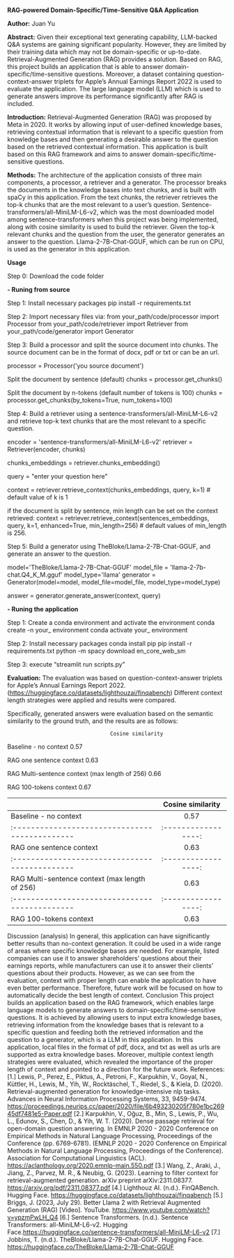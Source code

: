 
**RAG-powered Domain-Specific/Time-Sensitive Q&A Application**

**Author:** Juan Yu

**Abstract:** Given their exceptional text generating capability, LLM-backed Q&A systems are gaining significant popularity. However, they are limited by their training data which may not be domain-specific or up-to-date. Retrieval-Augmented Generation (RAG) provides a solution. Based on RAG, this project builds an application that is able to answer domain-specific/time-sensitive questions. Moreover, a dataset containing question-context-answer triplets for Apple’s Annual Earnings Report 2022 is used to evaluate the application. The large language model (LLM) which is used to generate answers improve its performance significantly after RAG is included.

**Introduction:** Retrieval-Augmented Generation (RAG) was proposed by Meta in 2020. It works by allowing input of user-defined knowledge bases, retrieving contextual information that is relevant to a specific question from knowledge bases and then generating a desirable answer to the question based on the retrieved contextual information. This application is built based on this RAG framework and aims to answer domain-specific/time-sensitive questions.

**Methods:** The architecture of the application consists of three main components, a processor, a retriever and a generator. The processor breaks the documents in the knowledge bases into text chunks, and is built with spaCy in this application. From the text chunks, the retriever retrieves the top-k chunks that are the most relevant to a user’s question. Sentence-transformers/all-MiniLM-L6-v2, which was the most downloaded model among sentence-transformers when this project was being implemented, along with cosine similarity is used to build the retriever. Given the top-k relevant chunks and the question from the user, the generator generates an answer to the question. Llama-2-7B-Chat-GGUF, which can be run on CPU, is used as the generator in this application.

**Usage** 

Step 0: Download the code folder

**- Runing from source**

Step 1: Install necessary packages
pip install -r requirements.txt

Step 2: Import necessary files via:
from your_path/code/processor import Processor
from your_path/code/retriever import Retriever
from your_path/code/generator import Generator

Step 3: Build a processor and split the source document into chunks. The source document can be in the format of docx, pdf or txt or can be an url. 

processor = Processor('you source document')

Split the document by sentence (default)
chunks = processor.get_chunks()

Split the document by n-tokens (default number of tokens is 100)
chunks = processor.get_chunks(by_tokens=True, num_tokens=100)

Step 4: Build a retriever using a sentence-transformers/all-MiniLM-L6-v2 and retrieve top-k text chunks that are the most relevant to a specific question.

encoder = 'sentence-transformers/all-MiniLM-L6-v2'
retriever = Retriever(encoder, chunks)

chunks_embeddings = retriever.chunks_embedding()

query = "enter your question here"

context = retriever.retrieve_context(chunks_embeddings, query, k=1) # default value of k is 1

if the document is split by sentence, min length can be set on the context retrieved: 
context = retriever.retrieve_context(sentences_embeddings, query, k=1, enhanced=True, min_length=256) # default values of min_length is 256.

Step 5: Build a generator using TheBloke/Llama-2-7B-Chat-GGUF, and generate an answer to the question. 

model='TheBloke/Llama-2-7B-Chat-GGUF'
model_file = 'llama-2-7b-chat.Q4_K_M.gguf'
model_type='llama'
generator = Generator(model=model, model_file=model_file, model_type=model_type)

answer = generator.generate_answer(context, query)

**- Runing the application**

Step 1: Create a conda environment and activate the environment
conda create -n your_ environment
conda activate your_ environment

Step 2: Install necessary packages
conda install pip
pip install -r requirements.txt
python -m spacy download en_core_web_sm

Step 3: execute “streamlit run scripts.py”

**Evaluation:** The evaluation was based on question-context-answer triplets for Apple’s Annual Earnings Report 2022. (https://huggingface.co/datasets/lighthouzai/finqabench) Different context length strategies were applied and results were compared.

Specifically, generated answers were evaluation based on the semantic similarity to the ground truth, and the results are as follows:

 	                                 Cosine similarity

Baseline - no context	                       0.57

RAG one sentence context	                0.63

RAG Multi-sentence context (max length of 256)
	             0.66

RAG 100-tokens context	0.67

|                                               | Cosine similarity |
| :---------------------------------------------|:-----------------:|
| Baseline - no context                         |         0.57      |
| :---------------------------------------------|:-----------------:|
| RAG one sentence context                      |         0.63      |
| :---------------------------------------------|:-----------------:|
| RAG Multi-sentence context (max length of 256)|         0.63      |
| :---------------------------------------------|:-----------------:|
| RAG 100-tokens context                        |         0.63      |


Discussion (analysis)
In general, this application can have significantly better results than no-context generation. It could be used in a wide range of areas where specific knowledge bases are needed. For example, listed companies can use it to answer shareholders’ questions about their earnings reports, while manufacturers can use it to answer their clients’ questions about their products. 
However, as we can see from the evaluation, context with proper length can enable the application to have even better performance. Therefore, future work will be focused on how to automatically decide the best length of context. 
Conclusion
This project builds an application based on the RAG framework, which enables large language models to generate answers to domain-specific/time-sensitive questions. It is achieved by allowing users to input extra knowledge bases, retrieving information from the knowledge bases that is relevant to a specific question and feeding both the retrieved information and the question to a generator, which is a LLM in this application. In this application, local files in the format of pdf, docx, and txt as well as urls are supported as extra knowledge bases. 
Moreover, multiple context length strategies were evaluated, which revealed the importance of the proper length of context and pointed to a direction for the future work. 
References: 
[1.] Lewis, P., Perez, E., Piktus, A., Petroni, F., Karpukhin, V., Goyal, N., Küttler, H., Lewis, M., Yih, W., Rocktäschel, T., Riedel, S., & Kiela, D. (2020). Retrieval-augmented generation for knowledge-intensive nlp tasks. Advances in Neural Information Processing Systems, 33, 9459-9474. https://proceedings.neurips.cc/paper/2020/file/6b493230205f780e1bc26945df7481e5-Paper.pdf
[2.] Karpukhin, V., Oğuz, B., Min, S., Lewis, P., Wu, L., Edunov, S., Chen, D., & Yih, W. T. (2020). Dense passage retrieval for open-domain question answering. In EMNLP 2020 - 2020 Conference on Empirical Methods in Natural Language Processing, Proceedings of the Conference (pp. 6769-6781). (EMNLP 2020 - 2020 Conference on Empirical Methods in Natural Language Processing, Proceedings of the Conference). Association for Computational Linguistics (ACL). https://aclanthology.org/2020.emnlp-main.550.pdf
[3.] Wang, Z., Araki, J., Jiang, Z., Parvez, M. R., & Neubig, G. (2023). Learning to filter context for retrieval-augmented generation. arXiv preprint arXiv:2311.08377. https://arxiv.org/pdf/2311.08377.pdf
[4.] Lighthouz AI. (n.d.). FinQABench. Hugging Face. https://huggingface.co/datasets/lighthouzai/finqabench
[5.] Briggs, J. (2023, July 29). Better Llama 2 with Retrieval Augmented Generation (RAG) [Video]. YouTube. https://www.youtube.com/watch?v=ypzmPwLH_Q4
[6.] Sentence Transformers. (n.d.). Sentence Transformers: all-MiniLM-L6-v2. Hugging Face.https://huggingface.co/sentence-transformers/all-MiniLM-L6-v2
[7.] Jobbins, T. (n.d.). TheBloke/Llama-2-7B-Chat-GGUF. Hugging Face. https://huggingface.co/TheBloke/Llama-2-7B-Chat-GGUF
